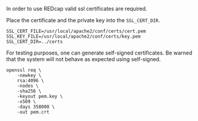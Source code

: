 In order to use REDcap valid ssl certificates are required.

Place the certificate and the private key into the `SSL_CERT_DIR`.

```
SSL_CERT_FILE=/usr/local/apache2/conf/certs/cert.pem
SSL_KEY_FILE=/usr/local/apache2/conf/certs/key.pem
SSL_CERT_DIR=../certs
```

For testing purposes, one can generate self-signed certificates.
Be warned that the system will not behave as expected using self-signed.

```
openssl req \
    -newkey \
    rsa:4096 \
    -nodes \
    -sha256 \
    -keyout pem.key \
    -x509 \
    -days 358000 \
    -out pem.crt
```
